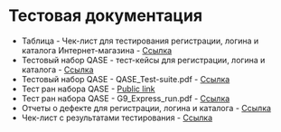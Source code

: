 # Тестовая документация
- Таблица - Чек-лист для тестирования регистрации, логина и каталога Интернет-магазина - [Ссылка](https://docs.google.com/spreadsheets/d/1mXZxTQBOqMj2sjD-dfsa1Y07XuijLwZzCLbpX0X72Do/edit?usp=sharing)
- Тестовый набор QASE - тест-кейсы для регистрации, логина и каталога - [Ссылка](https://app.qase.io/project/G9?author=276)
- Тестовый набор QASE - QASE_Test-suite.pdf - [Ссылка](G9-2024-12-19_QASE_Test-suite.pdf)
- Тест ран набора QASE - [Public link](https://app.qase.io/public/report/abb6af3d3ef450d498c48f91558d7619cb0f2795)
- Тест ран набора QASE - G9_Express_run.pdf - [Ссылка](G9-Express+run+2024_12_22.pdf)
- Отчеты о дефекте для регистрации, логина и каталога - [Ссылка](Tasks_Youtrack.xlsx)
- Чек-лист с результатами тестирования - [Ссылка](https://docs.google.com/spreadsheets/d/1HDCs2CgYsczblyvluXCzT9CC9OO-gKy-fb97htLkhFQ/edit?usp=sharing)
